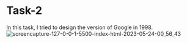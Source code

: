 # Task-2
In this task, I tried to design the version of Google in 1998.
![screencapture-127-0-0-1-5500-index-html-2023-05-24-00_56_43](https://github.com/omertuncwho/Patika/assets/44731889/287fb718-263c-4cf7-8992-b6158f28015d)

